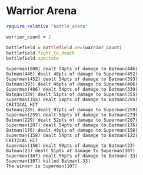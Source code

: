 Warrior Arena
=============

```ruby
require_relative "battle_arena"

warrior_count = 2

battlefield = Battlefield.new(warrior_count)
battlefield.fight_to_death
battlefield.spectate
```

    Superman(500) dealt 54pts of damage to Batman(446)
    Batman(446) dealt 48pts of damage to Superman(452)
    Superman(452) dealt 54pts of damage to Batman(393)
    Batman(393) dealt 46pts of damage to Superman(406)
    Superman(406) dealt 54pts of damage to Batman(339)
    Batman(339) dealt 51pts of damage to Superman(355)
    Superman(355) dealt 54pts of damage to Batman(285)
    CRITICAL HIT
    Batman(285) dealt 97pts of damage to Superman(259)
    Superman(259) dealt 56pts of damage to Batman(229)
    Batman(229) dealt 52pts of damage to Superman(207)
    Superman(207) dealt 54pts of damage to Batman(176)
    Batman(176) dealt 49pts of damage to Superman(158)
    Superman(158) dealt 54pts of damage to Batman(122)
    CRITICAL HIT
    Superman(158) dealt 99pts of damage to Batman(23)
    Batman(23) dealt 51pts of damage to Superman(107)
    Superman(107) dealt 56pts of damage to Batman(-33)
    Superman(107) killed Batman(-33)
    The winner is Superman(107)
